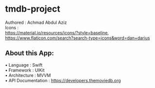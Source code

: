 # tmdb-project
Authored    :   Achmad Abdul Aziz <br>
Icons          :   <br>
https://material.io/resources/icons/?style=baseline, <br> 
https://www.flaticon.com/search?search-type=icons&word=dan+darius <br>

About this App: 
-
• Language :  Swift <br>
• Framework : UIKit <br>
• Architecture : MVVM <br>
• API Documentation : https://developers.themoviedb.org <br>
